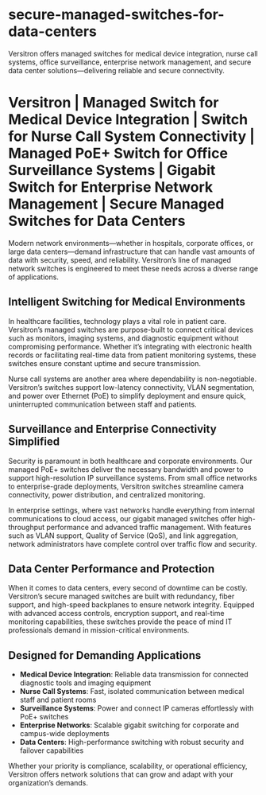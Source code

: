 # secure-managed-switches-for-data-centers
Versitron offers managed switches for medical device integration, nurse call systems, office surveillance, enterprise network management, and secure data center solutions—delivering reliable and secure connectivity.

# Versitron | Managed Switch for Medical Device Integration | Switch for Nurse Call System Connectivity | Managed PoE+ Switch for Office Surveillance Systems | Gigabit Switch for Enterprise Network Management | Secure Managed Switches for Data Centers

Modern network environments—whether in hospitals, corporate offices, or large data centers—demand infrastructure that can handle vast amounts of data with security, speed, and reliability. Versitron’s line of managed network switches is engineered to meet these needs across a diverse range of applications.

## Intelligent Switching for Medical Environments

In healthcare facilities, technology plays a vital role in patient care. Versitron’s managed switches are purpose-built to connect critical devices such as monitors, imaging systems, and diagnostic equipment without compromising performance. Whether it’s integrating with electronic health records or facilitating real-time data from patient monitoring systems, these switches ensure constant uptime and secure transmission.

Nurse call systems are another area where dependability is non-negotiable. Versitron’s switches support low-latency connectivity, VLAN segmentation, and power over Ethernet (PoE) to simplify deployment and ensure quick, uninterrupted communication between staff and patients.

## Surveillance and Enterprise Connectivity Simplified

Security is paramount in both healthcare and corporate environments. Our managed PoE+ switches deliver the necessary bandwidth and power to support high-resolution IP surveillance systems. From small office networks to enterprise-grade deployments, Versitron switches streamline camera connectivity, power distribution, and centralized monitoring.

In enterprise settings, where vast networks handle everything from internal communications to cloud access, our gigabit managed switches offer high-throughput performance and advanced traffic management. With features such as VLAN support, Quality of Service (QoS), and link aggregation, network administrators have complete control over traffic flow and security.

## Data Center Performance and Protection

When it comes to data centers, every second of downtime can be costly. Versitron’s secure managed switches are built with redundancy, fiber support, and high-speed backplanes to ensure network integrity. Equipped with advanced access controls, encryption support, and real-time monitoring capabilities, these switches provide the peace of mind IT professionals demand in mission-critical environments.

## Designed for Demanding Applications

- **Medical Device Integration**: Reliable data transmission for connected diagnostic tools and imaging equipment  
- **Nurse Call Systems**: Fast, isolated communication between medical staff and patient rooms  
- **Surveillance Systems**: Power and connect IP cameras effortlessly with PoE+ switches  
- **Enterprise Networks**: Scalable gigabit switching for corporate and campus-wide deployments  
- **Data Centers**: High-performance switching with robust security and failover capabilities  

Whether your priority is compliance, scalability, or operational efficiency, Versitron offers network solutions that can grow and adapt with your organization’s demands.

